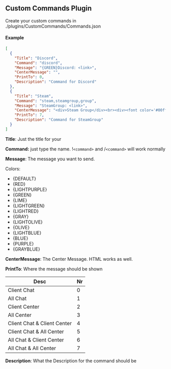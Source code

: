## Custom Commands Plugin

Create your custom commands in ./plugins/CustomCommands/Commands.json

#### Example

```json
[
  {
    "Title": "Discord",
    "Command": "discord",
    "Message": "{GREEN}Discord: <link>",
    "CenterMessage": "",
    "PrintTo": 0,
    "Description": "Command for Discord"
  },
  {
    "Title": "Steam",
    "Command": "steam,steamgroup,group",
    "Message": "SteamGroup: <link>",
    "CenterMessage": "<div>Steam Group</div><br><div><font color='#00ff00'>https...</font></div>",
    "PrintTo": 7,
    "Description": "Command for SteamGroup"
  }
]
```

**Title**: Just the title for your

**Command:** just type the name. !`<command>` and /`<command>` will work normally

**Message**: The message you want to send.

Colors:

* {DEFAULT}
* {RED}
* {LIGHTPURPLE}
* {GREEN}
* {LIME}
* {LIGHTGREEN}
* {LIGHTRED}
* {GRAY}
* {LIGHTOLIVE}
* {OLIVE}
* {LIGHTBLUE}
* {BLUE}
* {PURPLE}
* {GRAYBLUE}

**CenterMessage**: The Center Message. HTML works as well.

**PrintTo**: Where the message should be shown

| Desc                        | Nr |
| --------------------------- | -- |
| Client Chat                 | 0  |
| All Chat                    | 1  |
| Client Center               | 2  |
| All Center                  | 3  |
| Client Chat & Client Center | 4  |
| Client Chat & All Center    | 5  |
| All Chat & Client Center    | 6  |
| All Chat & All Center      | 7  |

**Description**: What the Description for the command should be
